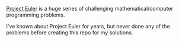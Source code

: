 
[Project Euler](https://projecteuler.net/) is a huge series of challenging mathematical/computer programming problems.

I've known about Project Euler for years, but never done any of the problems before creating this repo for my solutions.
